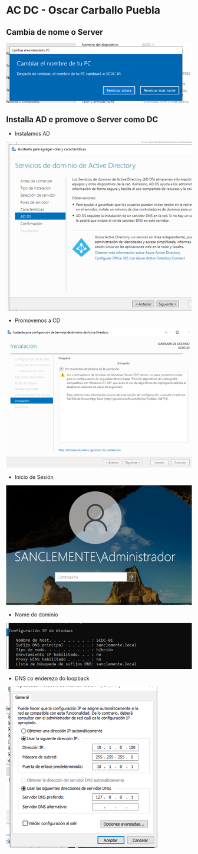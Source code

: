 # AC DC - Oscar Carballo Puebla

## Cambia de nome o Server

![nombre](./img/nombre.png)

## Installa AD e promove o Server como DC

- Instalamos AD

![AD](./img/instalarAD.png)

- Promovemos a CD

![CD](./img/promover%20a%20CD.png)

- Inicio de Sesión

![usuario](./img/nombreUsuario.png)

- Nome do dominio

![nombreDns](./img/nombreDNS.png)

- DNS co enderezo do loopback

![dnsloopback](./img/dnsLoopback.png)